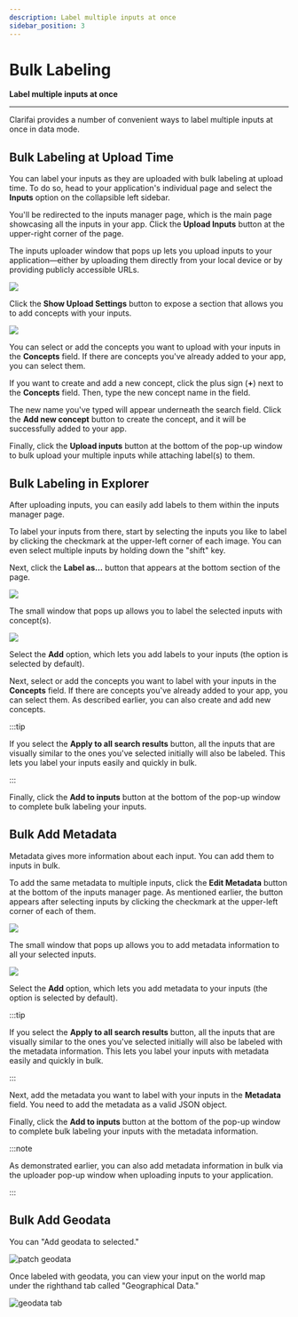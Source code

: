 ```yaml
---
description: Label multiple inputs at once
sidebar_position: 3
---
```


# Bulk Labeling

**Label multiple inputs at once**
<hr />

Clarifai provides a number of convenient ways to label multiple inputs at once in data mode.

## Bulk Labeling at Upload Time

You can label your inputs as they are uploaded with bulk labeling at upload time. To do so, head to your application's individual page and select the **Inputs** option on the collapsible left sidebar.

You'll be redirected to the inputs manager page, which is the main page showcasing all the inputs in your app. Click the **Upload Inputs** button at the upper-right corner of the page.

The inputs uploader window that pops up lets you upload inputs to your application—either by uploading them directly from your local device or by providing publicly accessible URLs. 

![](/img/others/bulk_labeling_1.png)

Click the **Show Upload Settings** button to expose a section that allows you to add concepts with your inputs. 

![](/img/others/bulk_labeling_2.png)

You can select or add the concepts you want to upload with your inputs in the **Concepts** field. If there are concepts you've already added to your app, you can select them. 

If you want to create and add a new concept, click the plus sign (**+**) next to the  **Concepts** field. Then, type the new concept name in the field.

The new name you've typed will appear underneath the search field. Click the **Add new concept** button to create the concept, and it will be successfully added to your app.

Finally, click the **Upload inputs** button at the bottom of the pop-up window to bulk upload your multiple inputs while attaching label(s) to them. 

## Bulk Labeling in Explorer

After uploading inputs, you can easily add labels to them within the inputs manager page.

To label your inputs from there, start by selecting the inputs you like to label by clicking the checkmark at the upper-left corner of each image. You can even select multiple inputs by holding down the "shift" key.

Next, click the **Label as…** button that appears at the bottom section of the page.

![](/img/others/bulk_labeling_3.png)

The small window that pops up allows you to label the selected inputs with concept(s). 

![](/img/others/bulk_labeling_4.png)

Select the **Add** option, which lets you add labels to your inputs (the option is selected by default).

Next, select or add the concepts you want to label with your inputs in the **Concepts** field. If there are concepts you've already added to your app, you can select them. As described earlier, you can also create and add new concepts. 

:::tip

If you select the **Apply to all search results** button, all the inputs that are visually similar to the ones you've selected initially will also be labeled. This lets you label your inputs easily and quickly in bulk.

:::

Finally, click the **Add to inputs** button at the bottom of the pop-up window to complete bulk labeling your inputs.

## Bulk Add Metadata

Metadata gives more information about each input. You can add them to inputs in bulk.

To add the same metadata to multiple inputs, click the **Edit Metadata** button at the bottom of the inputs manager page. As mentioned earlier, the button appears after selecting inputs by clicking the checkmark at the upper-left corner of each of them.

![](/img/others/bulk_labeling_5.png)

The small window that pops up allows you to add metadata information to all your selected inputs. 

![](/img/others/bulk_labeling_6.png)

Select the **Add** option, which lets you add metadata to your inputs (the option is selected by default).

:::tip

If you select the **Apply to all search results** button, all the inputs that are visually similar to the ones you've selected initially will also be labeled with the metadata information. This lets you label your inputs with metadata easily and quickly in bulk.

:::

Next, add the metadata you want to label with your inputs in the **Metadata** field. You need to add the metadata as a valid JSON object. 

Finally, click the **Add to inputs** button at the bottom of the pop-up window to complete bulk labeling your inputs with the metadata information.

:::note

As demonstrated earlier, you can also add metadata information in bulk via the uploader pop-up window when uploading inputs to your application. 

:::

## Bulk Add Geodata

You can "Add geodata to selected."

![patch geodata](/img/patchGeoDataGridview.jpg)

Once labeled with geodata, you can view your input on the world map under the righthand tab called "Geographical Data."

![geodata tab](/img/geoDataTab.jpg)

